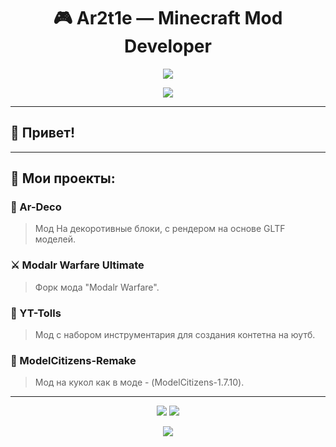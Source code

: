 <h1 align="center">🎮 Ar2t1e — Minecraft Mod Developer</h1>
<p align="center">
  <img src="https://capsule-render.vercel.app/api?type=waving&color=0:00ffcc,100:3366ff&height=200&section=header&text=Дрбро%20Пожаловать%20В%20Ад!&fontSize=40&fontColor=ffffff" />
</p>

<p align="center">
  <a href="https://github.com/Ar2t1e">
    <img src="https://img.shields.io/badge/Minecraft%20Modder-%2300d26a.svg?style=for-the-badge&logo=java&logoColor=white"/>
  </a>
  
</p>

---

## 👋 Привет!

---

## 🚧 Мои проекты:

### 🔮 Ar-Deco
> Мод На декоротивные блоки, с рендером на основе GLTF моделей.

### ⚔️ Modalr Warfare Ultimate
> Форк мода "Modalr Warfare".

### 🌿 YT-Tolls
> Мод с набором инструментария для создания контетна на юутб.

### 🤺 ModelCitizens-Remake
> Мод на кукол как в моде - (ModelCitizens-1.7.10).

---

<p align="center">
  <img src="https://github-readme-stats.vercel.app/api?username=Ar2t1e&show_icons=true&theme=tokyonight&hide_border=true&count_private=true" />
  <img src="https://github-readme-stats.vercel.app/api/top-langs/?username=Ar2t1e&layout=compact&theme=tokyonight&hide_border=true" />
</p>

<p align="center">
  <img src="https://capsule-render.vercel.app/api?type=waving&color=0:3366ff,100:00ffcc&height=120&section=footer"/>
</p>

